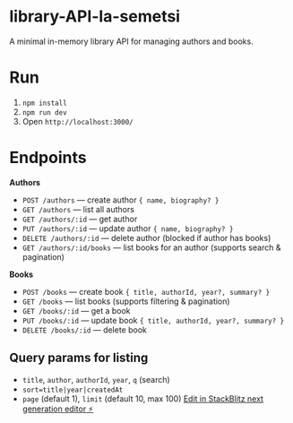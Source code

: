 # library-API-la-semetsi

A minimal in-memory library API for managing authors and books.

# Run

1. `npm install`
2. `npm run dev`
3. Open `http://localhost:3000/`

# Endpoints

**Authors**
- `POST /authors` — create author `{ name, biography? }`
- `GET /authors` — list all authors
- `GET /authors/:id` — get author
- `PUT /authors/:id` — update author `{ name, biography? }`
- `DELETE /authors/:id` — delete author (blocked if author has books)
- `GET /authors/:id/books` — list books for an author (supports search & pagination)

**Books**
- `POST /books` — create book `{ title, authorId, year?, summary? }`
- `GET /books` — list books (supports filtering & pagination)
- `GET /books/:id` — get a book
- `PUT /books/:id` — update book `{ title, authorId, year?, summary? }`
- `DELETE /books/:id` — delete book

## Query params for listing
- `title`, `author`, `authorId`, `year`, `q` (search)
- `sort=title|year|createdAt`
- `page` (default 1), `limit` (default 10, max 100)
[Edit in StackBlitz next generation editor ⚡️](https://stackblitz.com/~/github.com/lindo-semetsi-hub/library-API-la-semetsi)